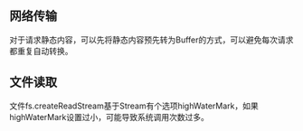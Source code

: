 ## 网络传输

对于请求静态内容，可以先将静态内容预先转为Buffer的方式，可以避免每次请求都重复自动转换。

## 文件读取

文件fs.createReadStream基于Stream有个选项highWaterMark，如果highWaterMark设置过小，可能导致系统调用次数过多。



